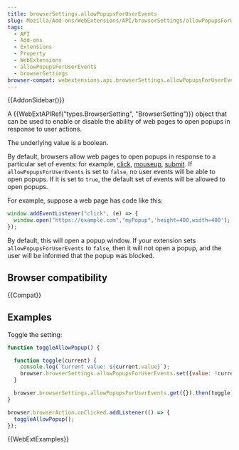 ```yaml
---
title: browserSettings.allowPopupsForUserEvents
slug: Mozilla/Add-ons/WebExtensions/API/browserSettings/allowPopupsForUserEvents
tags:
  - API
  - Add-ons
  - Extensions
  - Property
  - WebExtensions
  - allowPopupsForUserEvents
  - browserSettings
browser-compat: webextensions.api.browserSettings.allowPopupsForUserEvents
---
```

{{AddonSidebar()}}

A {{WebExtAPIRef("types.BrowserSetting", "BrowserSetting")}} object that can be used to enable or disable the ability of web pages to open popups in response to user actions.

The underlying value is a boolean.

By default, browsers allow web pages to open popups in response to a particular set of events: for example, [click](/en-US/docs/Web/API/Element/click_event), [mouseup](/en-US/docs/Web/API/Element/mouseup_event), [submit](/en-US/docs/Web/API/HTMLFormElement/submit_event). If `allowPopupsForUserEvents` is set to `false`, no user events will be able to open popups. If it is set to `true`, the default set of events will be allowed to open popups.

For example, suppose a web page has code like this:

```js
window.addEventListener("click", (e) => {
  window.open("https://example.com","myPopup",'height=400,width=400');
});
```

By default, this will open a popup window. If your extension sets `allowPopupsForUserEvents` to `false`, then it will not open a popup, and the user will be informed that the popup was blocked.

## Browser compatibility

{{Compat}}

## Examples

Toggle the setting:

```js
function toggleAllowPopup() {

  function toggle(current) {
    console.log(`Current value: ${current.value}`);
    browser.browserSettings.allowPopupsForUserEvents.set({value: !current.value});
  }

  browser.browserSettings.allowPopupsForUserEvents.get({}).then(toggle);
}

browser.browserAction.onClicked.addListener(() => {
  toggleAllowPopup();
});
```

{{WebExtExamples}}
